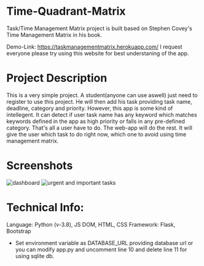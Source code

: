 # Time-Quadrant-Matrix
Task/Time Management Matrix project is built based on Stephen Covey's Time Management Matrix in his book.

Demo-Link: https://taskmanagementmatrix.herokuapp.com/
I request everyone please try using this website for best understaning of the app.

# Project Description
This is a very simple project. A student(anyone can use aswell) just need to register to use this project. 
He will then add his task providing task name, deadline, category and priority. However, this app is some kind of intellegent. 
It can detect if user task name has any keyword which matches keywords defined in the app as high priority or falls in any pre-defined category. 
That's all a user have to do. The web-app will do the rest. It will give the user which task to do right now, which one to avoid using 
time management matrix. 

# Screenshots
![dashboard](https://i.ibb.co/j5rnh46/dashboard.png)
![urgent and important tasks](https://i.ibb.co/Yp9MP8w/urgent.png)

# Technical Info:
Language: Python (v-3.8), JS DOM, HTML, CSS
Framework: Flask, Bootstrap
* Set environment variable as DATABASE_URL providing database url or you can modify app.py and uncomment line 10 and delete line 11 for using sqlite db.
